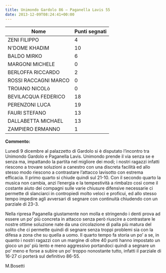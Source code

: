 ```yaml
---
title: Unimondo Gardolo 86 – Paganella Lavis 55
date: 2013-12-09T08:24:41+00:00
---
```

| **Nome** | **Punti segnati** |
| -------- | ----------------- |
| ZENI FILIPPO | 4 |
| N'DOME KHADIM | 10 |
| BALDO MIRKO | 6 |
| MARGONI MICHELE | 0 |
| BERLOFFA RICCARDO | 2 |
| ROSSI RACCAGNI MARCO | 0 |
| TROIANO NICOLò | 0 |
| BEVILACQUA FEDERICO | 18 |
| PERENZONI LUCA | 19 |
| FAURI STEFANO | 13 |
| DALLABETTA MICHAEL | 13 |
| ZAMPIERO ERMANNO | 1 |

**Commento:**

Lunedì 9 dicembre al palazzetto di Gardolo si è disputato l’incontro tra Unimondo Gardolo e Paganella Lavis. Unimondo prende il via senza se e senza ma, impattando la partita nel migliore dei modi; i nostri ragazzi infatti riescono a trovare soluzioni a canestro con una discreta facilità ed allo stesso modo riescono a contrastare l’attacco lavisotto con estrema efficacia. Il primo quarto si chiude quindi sul 21-10. Con il secondo quarto la musica non cambia, anzi l’energia e la tempestività a rimbalzo così come il costante aiuto dei compagni sulle varie chiusure difensive necessarie ci permette di slanciarci in contropiedi molto veloci e proficui, ed allo stesso tempo impedire agli avversari di segnare con continuità chiudendo con un parziale di 23-3.

Nella ripresa Paganella giustamente non molla e stringendo i denti prova ad essere un po’ più concreta in attacco senza però riuscire a contrastare le nostre ottime soluzione nate da una circolazione di palla più matura del solito che ci permette quindi di segnare senza troppi problemi sia con la difesa a zona che su quella a uomo. Il quarto tempo fa storia un po’ a se, in quanto i nostri ragazzi con un margine di oltre 40 punti hanno impostato un gioco un po’ più lento e meno aggressivo portandoci quindi a segnare un po’ meno e forse a subire un po’ troppo nonostante tutto, infatti il parziale di 16-27 ci porterà sul definitivo 86-55.

M.Bosetti